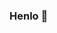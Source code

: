 ### Henlo 👋

<!--
I'm [@artnoi](https://twitter.com/artnoi).

> 🎓 I went to a business school, but work as a self-taught back-end developer.

Before I taught myself how to code, I was a Linux geek 🐧. After getting comfortable with Linux, I experiment with BSDs.

Messing around with UNIX helped me understand how modern computers work a lot.

This knowledge builded up until one day I thought well, perhaps I could use some programming to solve this problem instead of using existing solution.

**My language of choice is Go, though I also intend to learn Rust.**

I appreciate small and high quality software, and hope to some day be able to contribute to the free software world.

I love these 2 languages because their design and trade-offs seem *right* (for a noob dev)

The first language I "tried" to learn was Swift.

My first working "code" is [a bash script](https://gitlab.com/artnoi/unix/-/blob/main/sh-tools/bin/up)

### Own projects I find interesting

- 🔒 [gfc](https://github.com/artnoi43/gfc) - my first working program in Go! It is used to encrypt/decrypt with AES256-GCM, AES256-CTR, and RSA OAEP SHA256.

- 💰 [FnGoBot](https://github.com/artnoi43/fngobot) - a Telegram chat bot for tracking/alerting prices from financial markets.

- #️⃣ [csc](https://github.com/artnoi43/csc) - a simple CLI tool to generate checksum, with optional comparison.

- 🔤 [cases](https://github.com/artnoi43/cases) a simple CLI tool that just convert its CLI argument to 2 strings, one uppercased and the other lowercased. I know, right?
-->
